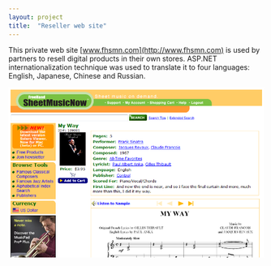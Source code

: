 ```yaml
---
layout: project
title:  "Reseller web site"
---
```


This private web site [www.fhsmn.com](http://www.fhsmn.com) is used by partners to resell digital products in their own stores. ASP.NET internationalization technique was used to translate it to four languages: English, Japanese, Chinese and Russian.

![Reseller web site](/image/projects/reseller_web_site.png)
